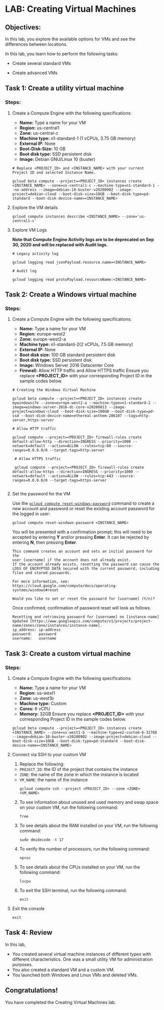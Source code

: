 
# LAB:  Creating Virtual Machines

## Objectives:

In this lab, you explore the available options for VMs and see the differences between locations.

In this lab, you learn how to perform the following tasks:

-   Create several standard VMs
    
-   Create advanced VMs
##  Task 1: Create a utility virtual machine

### Steps:

1. Create a Compute Engine with the following specifications:
	- **Name:**   Type a name for your VM
 	- **Region:** us-central1
	- **Zone:** us-central-c
	- **Machine type:** n1-standard-1 (1 vCPUs, 3.75 GB memory)
	- **External IP:** None
	- **Boot-Disk-Size:** 10 GB
	- **Boot disk type:** SSD persistent disk
	- **Image:** Debian GNU/Linux 10 (buster)
	```
	# Replace <PROJECT_ID> and <INSTANCE_NAME> with your current Project ID and selected Instance Name.
	
	gcloud beta compute --project=<PROJECT_ID> instances create <INSTANCE_NAME> --zone=us-central1-c --machine-type=n1-standard-1 --no-address --image=debian-10-buster-v20200902 --image-project=debian-cloud --boot-disk-size=10GB --boot-disk-type=pd-standard --boot-disk-device-name=<INSTANCE_NAME>       
	```
3. Explore the VM details
	```
	gcloud compute instances describe <INSTANCE_NAME> --zone='us-central1-c'
	```
4. Explore VM Logs
	
	**Note that Compute Engine Activity logs are to be deprecated on Sep 30, 2020 and will be replaced with Audit logs.** 	
	```
	# Legacy activity log 
	
	gcloud logging read jsonPayload.resource.name=<INSTANCE_NAME>
	```
	```
	# Audit log
	
	gcloud logging read protoPayload.resourceName:<INSTANCE_NAME>
	```
## Task 2: Create a Windows virtual machine

### Steps:
1. Create a Compute Engine with the following specifications:
    - **Name:**   Type a name for your VM
	- **Region:** europe-west2
	- **Zone:** europe-west2-a
	- **Machine type:** n1-standard-2(2 vCPUs, 7.5 GB memory)
	- **External IP:** None
	- **Boot disk size:** 100 GB standard persistent disk
	- **Boot disk type:** SSD persistent disk
	- **Image:** Windows Server 2016 Datacenter Core
	- **Firewall:** Allow HTTP traffic and Allow HTTPS traffic
	Ensure you replace **<PROJECT_ID>** with your corresponding Project ID in the sample codes below.
	```
	# Creating the Windows Virtual Machine
	
	gcloud beta compute --project=<PROJECT_ID> instances create mywindowsife --zone=europe-west2-a --machine-type=n1-standard-2 --image=windows-server-2016-dc-core-v20200813 --image-project=windows-cloud --boot-disk-size=100GB --boot-disk-type=pd-ssd --boot-disk-device-name=ethereal-anthem-286107 --tags=http-server,https-server 
	```
	```
	# Allow HTTP traffic
	
	gcloud compute --project=<PROJECT_ID> firewall-rules create default-allow-http --direction=INGRESS --priority=1000 --network=default --action=ALLOW --rules=tcp:80 --source-ranges=0.0.0.0/0 --target-tags=http-server
	```
		# Allow HTTPS traffic
		
		gcloud compute --project=<PROJECT_ID> firewall-rules create default-allow-https --direction=INGRESS --priority=1000 --network=default --action=ALLOW --rules=tcp:443 --source-ranges=0.0.0.0/0 --target-tags=https-server
	```
2. Set the password for the VM
	
	Use the [`gcloud compute reset-windows-password`](https://cloud.google.com/sdk/gcloud/reference/compute/reset-windows-password) command to create a new account and password or reset the existing account password for the logged in user:

	```
	gcloud compute reset-windows-password <INSTANCE_NAME>
	```
	You will be presented with a confirmation prompt; this will need to be accepted by entering **Y** and/or pressing **Enter**. It can be rejected by entering **N**, then pressing **Enter**.
	
	```
	This command creates an account and sets an initial password for the
	user [username] if the account does not already exist.
	If the account already exists, resetting the password can cause the
	LOSS OF ENCRYPTED DATA secured with the current password, including
	files and stored passwords.

	For more information, see:
	https://cloud.google.com/compute/docs/operating-systems/windows#reset

	Would you like to set or reset the password for [username] (Y/n)?
	```
	Once confirmed, confirmation of password reset will look as follows.

	```
	Resetting and retrieving password for [username] on [instance-name]
	Updated [https://www.googleapis.com/compute/v1/projects/project-name/zones/zone/instances/instance-name].
	ip_address: ip-address
	password:   password
	username:   username
	```
	
## Task 3: Create a custom virtual machine

### Steps:
1. Create a Compute Engine with the following specifications:
    - **Name:**   Type a name for your VM
	- **Region:** us-west1
	- **Zone:** us-west1b
	- **Machine type:** Custom
	- **Cores:** 6 vCPU
	- **Memory:** 32GB
	Ensure you replace **<PROJECT_ID>** with your corresponding Project ID in the sample codes below.

	```
	gcloud beta compute --project=<PROJECT_ID> instances create <INSTANCE_NAME> --zone=us-west1-b --machine-type=e2-custom-6-32768 --image=debian-10-buster-v20200902 --image-project=debian-cloud --boot-disk-size=10GB --boot-disk-type=pd-standard --boot-disk-device-name=<INSTANCE_NAME> 
	```
2.  Connect via SSH to your custom VM

	1. Replace the following:
	-   `PROJECT_ID`: the ID of the project that contains the instance
	-   `ZONE`: the name of the zone in which the instance is located
	-   `VM_NAME`: the name of the instance
		```
		gcloud compute ssh --project <PROJECT_ID> --zone <ZONE> <VM_NAME>
		```
	2. To see information about unused and used memory and swap space on your custom VM, run the following command:
		```
		free
		```
	3. To see details about the RAM installed on your VM, run the following command:
		```
		sudo dmidecode -t 17
		```
	4. To verify the number of processors, run the following command:
		```
		nproc
		```
	5. To see details about the CPUs installed on your VM, run the following command:
		```
		lscpu
		```
	6. To exit the SSH terminal, run the following command:
		```
		exit 
		```
		
3. Exit the console
	```
	exit
	```

## Task 4: Review
In this lab, 
-  You created several virtual machine instances of different types with different characteristics. One was a small utility VM for administration purposes. 
-  You also created a standard VM and a custom VM. 
-  You launched both Windows and Linux VMs and deleted VMs.

## Congratulations!

You have completed the Creating Virtual Machines lab.
